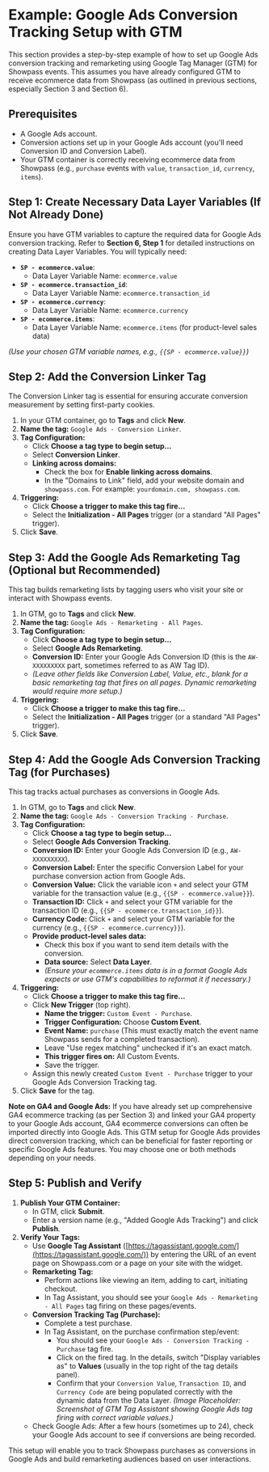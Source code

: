 # Example: Google Ads Conversion Tracking Setup with GTM

This section provides a step-by-step example of how to set up Google Ads conversion tracking and remarketing using Google Tag Manager (GTM) for Showpass events. This assumes you have already configured GTM to receive ecommerce data from Showpass (as outlined in previous sections, especially Section 3 and Section 6).

## Prerequisites

- A Google Ads account.
- Conversion actions set up in your Google Ads account (you'll need Conversion ID and Conversion Label).
- Your GTM container is correctly receiving ecommerce data from Showpass (e.g., `purchase` events with `value`, `transaction_id`, `currency`, `items`).

## Step 1: Create Necessary Data Layer Variables (If Not Already Done)

Ensure you have GTM variables to capture the required data for Google Ads conversion tracking. Refer to **Section 6, Step 1** for detailed instructions on creating Data Layer Variables. You will typically need:

- **`SP - ecommerce.value`**:
  - Data Layer Variable Name: `ecommerce.value`
- **`SP - ecommerce.transaction_id`**:
  - Data Layer Variable Name: `ecommerce.transaction_id`
- **`SP - ecommerce.currency`**:
  - Data Layer Variable Name: `ecommerce.currency`
- **`SP - ecommerce.items`**:
  - Data Layer Variable Name: `ecommerce.items` (for product-level sales data)

_(Use your chosen GTM variable names, e.g., `{{SP - ecommerce.value}}`)_

## Step 2: Add the Conversion Linker Tag

The Conversion Linker tag is essential for ensuring accurate conversion measurement by setting first-party cookies.

1.  In your GTM container, go to **Tags** and click **New**.
2.  **Name the tag:** `Google Ads - Conversion Linker`.
3.  **Tag Configuration:**
    - Click **Choose a tag type to begin setup...**
    - Select **Conversion Linker**.
    - **Linking across domains:**
      - Check the box for **Enable linking across domains**.
      - In the "Domains to Link" field, add your website domain and `showpass.com`. For example: `yourdomain.com, showpass.com`.
4.  **Triggering:**
    - Click **Choose a trigger to make this tag fire...**
    - Select the **Initialization - All Pages** trigger (or a standard "All Pages" trigger).
5.  Click **Save**.

## Step 3: Add the Google Ads Remarketing Tag (Optional but Recommended)

This tag builds remarketing lists by tagging users who visit your site or interact with Showpass events.

1.  In GTM, go to **Tags** and click **New**.
2.  **Name the tag:** `Google Ads - Remarketing - All Pages`.
3.  **Tag Configuration:**
    - Click **Choose a tag type to begin setup...**
    - Select **Google Ads Remarketing**.
    - **Conversion ID:** Enter your Google Ads Conversion ID (this is the `AW-XXXXXXXXX` part, sometimes referred to as AW Tag ID).
    - _(Leave other fields like Conversion Label, Value, etc., blank for a basic remarketing tag that fires on all pages. Dynamic remarketing would require more setup.)_
4.  **Triggering:**
    - Click **Choose a trigger to make this tag fire...**
    - Select the **Initialization - All Pages** trigger (or a standard "All Pages" trigger).
5.  Click **Save**.

## Step 4: Add the Google Ads Conversion Tracking Tag (for Purchases)

This tag tracks actual purchases as conversions in Google Ads.

1.  In GTM, go to **Tags** and click **New**.
2.  **Name the tag:** `Google Ads - Conversion Tracking - Purchase`.
3.  **Tag Configuration:**
    - Click **Choose a tag type to begin setup...**
    - Select **Google Ads Conversion Tracking**.
    - **Conversion ID:** Enter your Google Ads Conversion ID (e.g., `AW-XXXXXXXXX`).
    - **Conversion Label:** Enter the specific Conversion Label for your purchase conversion action from Google Ads.
    - **Conversion Value:** Click the variable icon `+` and select your GTM variable for the transaction value (e.g., `{{SP - ecommerce.value}}`).
    - **Transaction ID:** Click `+` and select your GTM variable for the transaction ID (e.g., `{{SP - ecommerce.transaction_id}}`).
    - **Currency Code:** Click `+` and select your GTM variable for the currency (e.g., `{{SP - ecommerce.currency}}`).
    - **Provide product-level sales data:**
      - Check this box if you want to send item details with the conversion.
      - **Data source:** Select **Data Layer**.
      - _(Ensure your `ecommerce.items` data is in a format Google Ads expects or use GTM's capabilities to reformat it if necessary.)_
4.  **Triggering:**
    - Click **Choose a trigger to make this tag fire...**
    - Click **New Trigger** (top right).
      - **Name the trigger:** `Custom Event - Purchase`.
      - **Trigger Configuration:** Choose **Custom Event**.
      - **Event Name:** `purchase` (This must exactly match the event name Showpass sends for a completed transaction).
      - Leave "Use regex matching" unchecked if it's an exact match.
      - **This trigger fires on:** All Custom Events.
      - Save the trigger.
    - Assign this newly created `Custom Event - Purchase` trigger to your Google Ads Conversion Tracking tag.
5.  Click **Save** for the tag.

**Note on GA4 and Google Ads:**
If you have already set up comprehensive GA4 ecommerce tracking (as per Section 3) and linked your GA4 property to your Google Ads account, GA4 ecommerce conversions can often be imported directly into Google Ads. This GTM setup for Google Ads provides direct conversion tracking, which can be beneficial for faster reporting or specific Google Ads features. You may choose one or both methods depending on your needs.

## Step 5: Publish and Verify

1.  **Publish Your GTM Container:**
    - In GTM, click **Submit**.
    - Enter a version name (e.g., "Added Google Ads Tracking") and click **Publish**.
2.  **Verify Your Tags:**
    - Use **Google Tag Assistant** ([https://tagassistant.google.com/](https://tagassistant.google.com/)) by entering the URL of an event page on Showpass.com or a page on your site with the widget.
    - **Remarketing Tag:**
      - Perform actions like viewing an item, adding to cart, initiating checkout.
      - In Tag Assistant, you should see your `Google Ads - Remarketing - All Pages` tag firing on these pages/events.
    - **Conversion Tracking Tag (Purchase):**
      - Complete a test purchase.
      - In Tag Assistant, on the purchase confirmation step/event:
        - You should see your `Google Ads - Conversion Tracking - Purchase` tag fire.
        - Click on the fired tag. In the details, switch "Display variables as" to **Values** (usually in the top right of the tag details panel).
        - Confirm that your `Conversion Value`, `Transaction ID`, and `Currency Code` are being populated correctly with the dynamic data from the Data Layer.
          _(Image Placeholder: Screenshot of GTM Tag Assistant showing Google Ads tag firing with correct variable values.)_
    - Check Google Ads: After a few hours (sometimes up to 24), check your Google Ads account to see if conversions are being recorded.

This setup will enable you to track Showpass purchases as conversions in Google Ads and build remarketing audiences based on user interactions.
